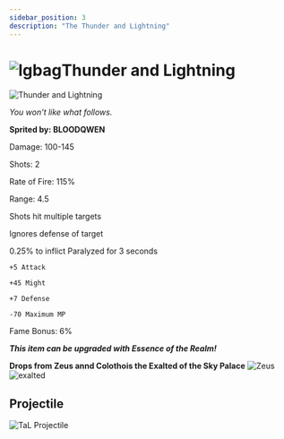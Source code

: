 ```yaml
---
sidebar_position: 3
description: "The Thunder and Lightning"
---
```

# ![lgbag](https://cdn.discordapp.com/attachments/1026159786313650256/1045193424116133948/Legendary_Bag.png)Thunder and Lightning

![Thunder and Lightning](https://vwiki.valorserver.com/api/item/picture/Thunder%20and%20Lightning)

<i>You won't like what follows.</i>

**Sprited by: BLOODQWEN**

Damage: 100-145

Shots: 2

Rate of Fire: 115%

Range: 4.5

Shots hit multiple targets

Ignores defense of target

0.25% to inflict Paralyzed for 3 seconds

    +5 Attack
    
    +45 Might
    
    +7 Defense
    
    -70 Maximum MP
    
Fame Bonus: 6%
  
***This item can be upgraded with Essence of the Realm!***

**Drops from Zeus annd Colothois the Exalted of the Sky Palace** ![Zeus](https://cdn.discordapp.com/attachments/1107378591026655272/1107901268325834782/image_5.png) ![exalted](https://cdn.discordapp.com/attachments/1107378591026655272/1107899340019744798/triangle_1.png)

 ## Projectile
 
 ![TaL Projectile](https://cdn.discordapp.com/attachments/953134990428868629/981330722973421578/TL.gif)

